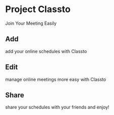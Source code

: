 # Project Classto
Join Your Meeting Easily 

## Add
add your online schedules with Classto

## Edit
manage online meetings more easy with Classto

## Share
share your schedules with your friends and enjoy!
